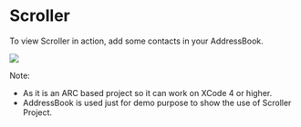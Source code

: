 Scroller
========

To view Scroller in action, add some contacts in your AddressBook.

[![](http://static.raweng.com/mobile/scroller/scroller.png)](http://static.raweng.com/mobile/scroller/scroller.png)


Note: 
- As it is an ARC based project so it can work on XCode 4 or higher.
- AddressBook is used just for demo purpose to show the use of Scroller Project.

[we]:http://www.raweng.com
[raw engineering]:http://www.raweng.com